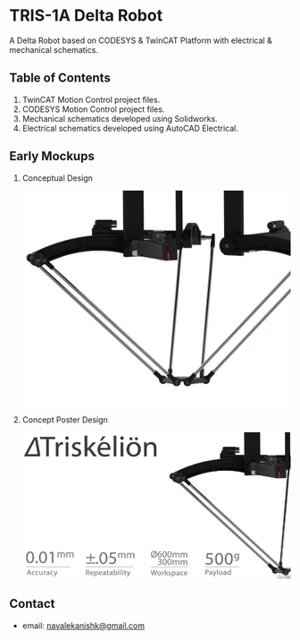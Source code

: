 # TRIS-1A Delta Robot
A Delta Robot based on CODESYS & TwinCAT Platform with electrical & mechanical schematics.

## Table of Contents
1. TwinCAT Motion Control project files.
2. CODESYS Motion Control project files.
3. Mechanical schematics developed using Solidworks.
4. Electrical schematics developed using AutoCAD Electrical.

## Early Mockups
1. Conceptual Design
    <p align="left"><img src="images/deltarobot.png" width="500">

2. Concept Poster Design
    <p align="left"><img src="images/triskelion.png" width="500">
 
## Contact
* email: navalekanishk@gmail.com
